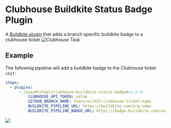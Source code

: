 # Clubhouse Buildkite Status Badge Plugin
A [Buildkite plugin](https://buildkite.com/docs/agent/v3/plugins) that adds a branch specific buildkite badge to a clubhouse ticket
![Clubhouse Task](https://imgur.com/eSGqrRa.png)

## Example

The following pipeline will add a buildkite badge to the Clubhouse ticket `ch17`:

```yml
steps:
  - plugins:
      - CaseyMichael/clubhouse-buildkite-status-badge#v1.2.3:
          CLUBHOUSE_API_TOKEN: value
          GITHUB_BRANCH_NAME: feature/ch17-clubhouse-ticket-name
          BUILDKITE_PIPELINE_URL: https://buildkite.com/org-name
          BUILDKITE_PIPELINE_BADGE_URL: https://badge.buildkite.com/sample.svg
```

<a href="https://www.buymeacoffee.com/caseymichael"><img src="https://img.buymeacoffee.com/button-api/?text=Buy me a coffee&emoji=&slug=caseymichael&button_colour=FFDD00&font_colour=000000&font_family=Poppins&outline_colour=000000&coffee_colour=ffffff"></a>